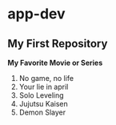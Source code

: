 # app-dev
## My First Repository
**My Favorite Movie or Series**
1. No game, no life
2. Your lie in april
3. Solo Leveling
4. Jujutsu Kaisen
5. Demon Slayer
